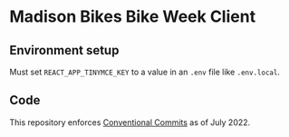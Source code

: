 # Madison Bikes Bike Week Client

## Environment setup

Must set `REACT_APP_TINYMCE_KEY` to a value in an `.env` file like `.env.local`.

## Code

This repository enforces [Conventional Commits](https://www.conventionalcommits.org/en/v1.0.0/) as of July 2022.
